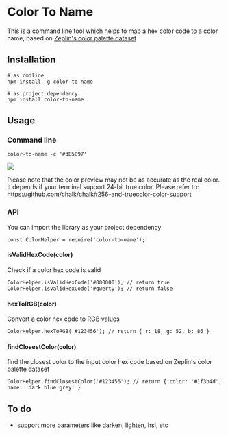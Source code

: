 Color To Name
=======

This is a command line tool which helps to map a hex color code to a color name, based on [Zeplin's color palette dataset](https://github.com/zeplin/zeplin-palette)

## Installation
```
# as cmdline
npm install -g color-to-name

# as project dependency
npm install color-to-name
```

## Usage

### Command line

```
color-to-name -c '#3B5897'
```

<img src="https://raw.githubusercontent.com/stanleyfok/color-to-name/master/imgs/usage.png"/>

Please note that the color preview may not be as accurate as the real color. It depends if your terminal support 24-bit true color. Please refer to: https://github.com/chalk/chalk#256-and-truecolor-color-support

### API

You can import the library as your project dependency

```
const ColorHelper = require('color-to-name');
```

#### isValidHexCode(color)

Check if a color hex code is valid

```
ColorHelper.isValidHexCode('#000000'); // return true
ColorHelper.isValidHexCode('#qwerty'); // return false
```

#### hexToRGB(color)

Convert a color hex code to RGB values

```
ColorHelper.hexToRGB('#123456'); // return { r: 18, g: 52, b: 86 }
```

#### findClosestColor(color)

find the closest color to the input color hex code based on Zeplin's color palette dataset

```
ColorHelper.findClosestColor('#123456'); // return { color: '#1f3b4d', name: 'dark blue grey' }
```

## To do

* support more parameters like darken, lighten, hsl, etc

